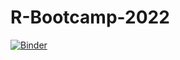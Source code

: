 # R-Bootcamp-2022

[![Binder](https://mybinder.org/badge_logo.svg)](https://mybinder.org/v2/gh/ccss-rs/R-Bootcamp-2022/main?urlpath=rstudio)
